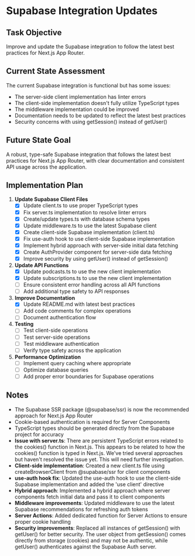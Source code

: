 # Supabase Integration Updates

## Task Objective
Improve and update the Supabase integration to follow the latest best practices for Next.js App Router.

## Current State Assessment
The current Supabase integration is functional but has some issues:
- The server-side client implementation has linter errors
- The client-side implementation doesn't fully utilize TypeScript types
- The middleware implementation could be improved
- Documentation needs to be updated to reflect the latest best practices
- Security concerns with using getSession() instead of getUser()

## Future State Goal
A robust, type-safe Supabase integration that follows the latest best practices for Next.js App Router, with clear documentation and consistent API usage across the application.

## Implementation Plan

1. **Update Supabase Client Files**
   - [x] Update client.ts to use proper TypeScript types
   - [x] Fix server.ts implementation to resolve linter errors
   - [x] Create/update types.ts with database schema types
   - [x] Update middleware.ts to use the latest Supabase client
   - [x] Create client-side Supabase implementation (client.ts)
   - [x] Fix use-auth hook to use client-side Supabase implementation
   - [x] Implement hybrid approach with server-side initial data fetching
   - [x] Create AuthProvider component for server-side data fetching
   - [x] Improve security by using getUser() instead of getSession()

2. **Update API Functions**
   - [x] Update podcasts.ts to use the new client implementation
   - [x] Update subscriptions.ts to use the new client implementation
   - [ ] Ensure consistent error handling across all API functions
   - [ ] Add additional type safety to API responses

3. **Improve Documentation**
   - [x] Update README.md with latest best practices
   - [ ] Add code comments for complex operations
   - [ ] Document authentication flow

4. **Testing**
   - [ ] Test client-side operations
   - [ ] Test server-side operations
   - [ ] Test middleware authentication
   - [ ] Verify type safety across the application

5. **Performance Optimization**
   - [ ] Implement query caching where appropriate
   - [ ] Optimize database queries
   - [ ] Add proper error boundaries for Supabase operations

## Notes
- The Supabase SSR package (@supabase/ssr) is now the recommended approach for Next.js App Router
- Cookie-based authentication is required for Server Components
- TypeScript types should be generated directly from the Supabase project for accuracy
- **Issue with server.ts**: There are persistent TypeScript errors related to the cookies() function in Next.js. This appears to be related to how the cookies() function is typed in Next.js. We've tried several approaches but haven't resolved the issue yet. This will need further investigation.
- **Client-side implementation**: Created a new client.ts file using createBrowserClient from @supabase/ssr for client components
- **use-auth hook fix**: Updated the use-auth hook to use the client-side Supabase implementation and added the 'use client' directive
- **Hybrid approach**: Implemented a hybrid approach where server components fetch initial data and pass it to client components
- **Middleware improvements**: Updated middleware to use the latest Supabase recommendations for refreshing auth tokens
- **Server Actions**: Added dedicated function for Server Actions to ensure proper cookie handling
- **Security improvements**: Replaced all instances of getSession() with getUser() for better security. The user object from getSession() comes directly from storage (cookies) and may not be authentic, while getUser() authenticates against the Supabase Auth server. 